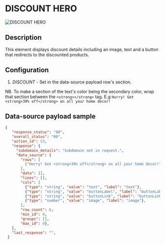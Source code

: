 # DISCOUNT HERO

![DISCOUNT HERO](https://i.postimg.cc/6QtHhYbs/Screenshot-2022-09-06-140544.png)

## Description

This element displays discount details including an image, text and a button that redirects to the discounted products.

## Configuration

1. *DISCOUNT* - Set in the data-source payload row's section.

NB. To make a section of the text's color being the secondary color, wrap that section between the `<strong></strong>` tag. E.g `Hurry! Get <strong>30% off</strong> on all your home decor!`

## Data-source payload sample

``` json
{
   "response_status": "00",
   "overall_status": "00",
   "action_id": 53,
   "response": {
     "subdomain_details": "Subdomain not in request.",
     "data_source": {
       "rows": [
         ["Hurry! Get <strong>30% off</strong> on all your home decor!", "Shop Decor", "ddddd", "https://rosiofficefurniture.com/wp-content/uploads/2021/05/furniture-1.jpg"]
       ],
       "data": [],
       "lines": [],
       "cols": [
         {"type": "string", "value": "text", "label": "text"},
         {"type": "string", "value": "buttonLabel", "label": "buttonLabel"},
         {"type": "string", "value": "buttonLink", "label": "buttonLink"},
         {"type": "number", "value": "image", "label": "image"},
       ],
       "row_count": 6,
       "min_id": 0,
       "groups": [],
       "max_id": 0},
   },
   "last_response": "",
 }
```
